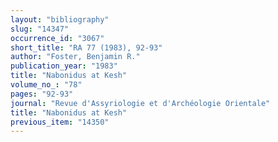 ```yaml
---
layout: "bibliography"
slug: "14347"
occurrence_id: "3067"
short_title: "RA 77 (1983), 92-93"
author: "Foster, Benjamin R."
publication_year: "1983"
title: "Nabonidus at Kesh"
volume_no_: "78"
pages: "92-93"
journal: "Revue d'Assyriologie et d'Archéologie Orientale"
title: "Nabonidus at Kesh"
previous_item: "14350"
---
```

